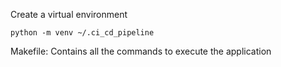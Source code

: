 Create a virtual environment

``python -m venv ~/.ci_cd_pipeline``

Makefile: Contains all the commands to execute the application